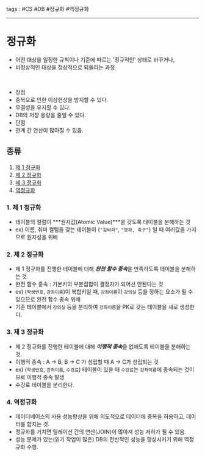 tags : #CS #DB #정규화 #역정규화

---

# 정규화
- 어떤 대상을 일정한 규칙이나 기준에 따르는 '정규적인' 상태로 바꾸거나,
- 비정상적인 대상을 정상적으로 되돌리는 과정
<br>
  
- 장점
- 중복으로 인한 이상현상을 방지할 수 있다.
- 무결성을 유지할 수 있다.
- DB의 저장 용량을 줄일 수 있다.
- 단점
- 관계 간 연산이 많아질 수 있음.
  
## 종류
1. [제 1 정규화](#1-제-1-정규화)
2. [제 2 정규화](#2-제-2-정규화)
3. [제 3 정규화](#3-제-3-정규화)
4. [역정규화](#4-역정규화)
  
### 1. 제 1 정규화
- 테이블의 컬럼이 ***원자값(Atomic Value)***을 갖도록 테이블을 분해하는 것
- ex) 이름, 취미 컬럼을 갖는 테이블이 {`"김싸피"`, `"영화, 축구"`} 일 때 여러값을 가지므로 원자성을 위배
  
### 2. 제 2 정규화
- 제 1 정규화를 진행한 테이블에 대해 ***완전 함수 종속***을 만족하도록 테이블을 분해하는 것.
- 완전 함수 종속 : 기본키의 부분집합이 결정자가 되어선 안된다는 것
- ex) (`학생번호`, `강좌이름`)이 복합키일 때, `강좌이름`이 `강의실` 등을 정하는 요소가 될 수 있으므로 완전 함수 종속 위배
- 기존 테이블에서 `강의실` 등을 분리하여 `강좌이름`을 PK로 갖는 테이블을 새로 생성한다.
  
### 3. 제 3 정규화
- 제 2 정규화를 진행한 테이블에 대해 ***이행적 종속***을 없애도록 테이블을 분해하는 것.
- 이행적 종속 : A -> B, B -> C 가 성립할 때 A -> C가 성립되는 것
- ex) (`학생번호`, `강좌이름`, `수강료`) 테이블이 있을 때 `수강료`는 `강좌이름`에 종속되는 것이므로 이행적 종속 발생
- 수강료 테이블을 분리한다.
  
### 4. 역정규화
- 데이터베이스의 사용 성능향상을 위해 의도적으로 데이터에 중복을 허용하고, 데이터를 합치는 것.
- 정규화를 거치면 릴레이션 간의 연산(JOIN)이 많아져 성능 저하가 될 수 있음.
- 성능 문제가 있는(읽기 작업이 많은) DB의 전반적인 성능을 향상시키기 위해 역정규화 수행.